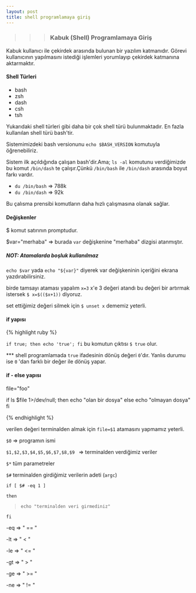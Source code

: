 ```yaml
---
layout: post
title: shell programlamaya giriş
---
```


>>> ### Kabuk (Shell) Programlamaya Giriş

Kabuk kullanıcı ile çekirdek arasında bulunan bir yazılım katmanıdır. Görevi 
kullanıcının yapılmasını istediği işlemleri yorumlayıp çekirdek katmanına aktarmaktır.

#### Shell Türleri
* bash
* zsh
* dash
* csh
* tsh

Yukarıdaki shell türleri gibi daha bir çok shell türü bulunmaktadır. En fazla kullanılan shell türü bash'tir.


Sistemimizdeki bash versionunu `echo $BASH_VERSION` komutuyla öğrenebiliriz.

Sistem ilk açıldığında çalışan bash'dir.Ama;
`ls -al` komutunu verdiğimizde bu komut `/bin/dash` te çalışır.Çünkü `/bin/bash` ile `/bin/dash` arasında boyut farkı vardır.

* `du /bin/bash` => 788k
* `du /bin/dash` => 92k 

Bu çalısma prensibi komutların daha hızlı çalışmasına olanak sağlar.

#### Değişkenler

$ komut satırının promptudur.

$var="merhaba" => burada `var` değişkenine "merhaba" dizgisi atanmıştır.

##### NOT: Atamalarda boşluk kullanılmaz

`echo $var` yada `echo "${var}"` diyerek var değişkeninin içeriğini ekrana yazdırabilirsiniz.

birde tamsayı ataması yapalım `x=3` x'e 3 değeri atandı bu değeri bir artırmak istersek `$ x=$(($x+1))` diyoruz.

set ettiğimiz değeri silmek için `$ unset x` dememiz yeterli.

#### if yapısı

{% highlight ruby %}

 `if true; then echo 'true'; fi`
bu komutun çıktısı `$ true` olur.

*** shell programlamada `true`
 ifadesinin dönüş değeri `0`'dır. Yanlıs durumu ise `0` 'dan farklı bir değer ile dönüş yapar.

#### if - else yapısı

file="foo"

if ls $file 1>/dev/null; then
	echo "olan bir dosya"
else
	echo "olmayan dosya"
fi

{% endhighlight %}

 verilen değeri terminalden almak için `file=$1` atamasını yapmamız yeterli.


` $0 ` => programın ismi

 ` $1,$2,$3,$4,$5,$6,$7,$8,$9  ` => terminalden verdiğimiz veriler

` $* ` tüm parametreler

`$#` terminalden girdiğimiz verilerin adeti (`argc`)


`if [ $# -eq 1 ] `

`then`

> `echo "terminalden veri girmediniz" `

`fi`

-eq => " == "

-lt => " < "

-le => " <= "

-gt => " > "

-ge => " >= "

-ne => " != "

